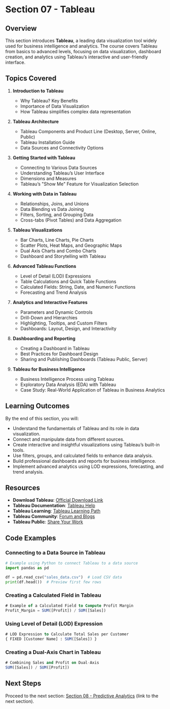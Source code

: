 # Section 07 - Tableau

## Overview
This section introduces **Tableau**, a leading data visualization tool widely used for business intelligence and analytics. The course covers Tableau from basics to advanced levels, focusing on data visualization, dashboard creation, and analytics using Tableau’s interactive and user-friendly interface.

## Topics Covered
1. **Introduction to Tableau**
   - Why Tableau? Key Benefits
   - Importance of Data Visualization
   - How Tableau simplifies complex data representation

2. **Tableau Architecture**
   - Tableau Components and Product Line (Desktop, Server, Online, Public)
   - Tableau Installation Guide
   - Data Sources and Connectivity Options

3. **Getting Started with Tableau**
   - Connecting to Various Data Sources
   - Understanding Tableau’s User Interface
   - Dimensions and Measures
   - Tableau’s "Show Me" Feature for Visualization Selection

4. **Working with Data in Tableau**
   - Relationships, Joins, and Unions
   - Data Blending vs Data Joining
   - Filters, Sorting, and Grouping Data
   - Cross-tabs (Pivot Tables) and Data Aggregation

5. **Tableau Visualizations**
   - Bar Charts, Line Charts, Pie Charts
   - Scatter Plots, Heat Maps, and Geographic Maps
   - Dual Axis Charts and Combo Charts
   - Dashboard and Storytelling with Tableau

6. **Advanced Tableau Functions**
   - Level of Detail (LOD) Expressions
   - Table Calculations and Quick Table Functions
   - Calculated Fields: String, Date, and Numeric Functions
   - Forecasting and Trend Analysis

7. **Analytics and Interactive Features**
   - Parameters and Dynamic Controls
   - Drill-Down and Hierarchies
   - Highlighting, Tooltips, and Custom Filters
   - Dashboards: Layout, Design, and Interactivity

8. **Dashboarding and Reporting**
   - Creating a Dashboard in Tableau
   - Best Practices for Dashboard Design
   - Sharing and Publishing Dashboards (Tableau Public, Server)

9. **Tableau for Business Intelligence**
   - Business Intelligence Process using Tableau
   - Exploratory Data Analysis (EDA) with Tableau
   - Case Study: Real-World Application of Tableau in Business Analytics

## Learning Outcomes
By the end of this section, you will:
- Understand the fundamentals of Tableau and its role in data visualization.
- Connect and manipulate data from different sources.
- Create interactive and insightful visualizations using Tableau’s built-in tools.
- Use filters, groups, and calculated fields to enhance data analysis.
- Build professional dashboards and reports for business intelligence.
- Implement advanced analytics using LOD expressions, forecasting, and trend analysis.

## Resources
- **Download Tableau**: [Official Download Link](https://www.tableau.com/products/desktop/download)
- **Tableau Documentation**: [Tableau Help](https://help.tableau.com/current/guides/en-us/guides.htm)
- **Tableau Learning**: [Tableau Learning Path](https://www.tableau.com/learn/training)
- **Tableau Community**: [Forum and Blogs](https://community.tableau.com/)
- **Tableau Public**: [Share Your Work](https://public.tableau.com/en-us/s/)

## Code Examples

### Connecting to a Data Source in Tableau
```python
# Example using Python to connect Tableau to a data source
import pandas as pd

df = pd.read_csv("sales_data.csv")  # Load CSV data
print(df.head())  # Preview first few rows
```

### Creating a Calculated Field in Tableau
```sql
# Example of a Calculated Field to Compute Profit Margin
Profit_Margin = SUM([Profit]) / SUM([Sales])
```

### Using Level of Detail (LOD) Expression
```sql
# LOD Expression to Calculate Total Sales per Customer
{ FIXED [Customer Name] : SUM([Sales]) }
```

### Creating a Dual-Axis Chart in Tableau
```sql
# Combining Sales and Profit on Dual-Axis
SUM([Sales]) / SUM([Profit])
```

## Next Steps
Proceed to the next section: [Section 08 - Predictive Analytics](../Section%2008%20-%20Predictive%20Analytics) (link to the next section).